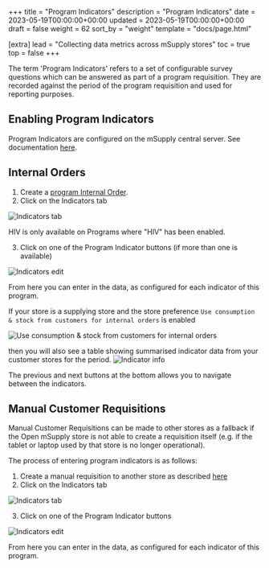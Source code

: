 +++
title = "Program Indicators"
description = "Program Indicators"
date = 2023-05-19T00:00:00+00:00
updated = 2023-05-19T00:00:00+00:00
draft = false
weight = 62
sort_by = "weight"
template = "docs/page.html"

[extra]
lead = "Collecting data metrics across mSupply stores"
toc = true
top = false
+++

The term 'Program Indicators' refers to a set of configurable survey questions which can be answered as part of a program requisition. They are recorded against the period of the program requisition and used for reporting purposes.

## Enabling Program Indicators

Program Indicators are configured on the mSupply central server. See
documentation
[here](https://docs.msupply.org.nz/items:programs#adding_indicators_to_a_program).

## Internal Orders

1. Create a [program Internal
   Order](/docs/programs/requisitions/#creating-a-program-internal-order).
2. Click on the Indicators tab

![Indicators tab](/docs/programs/images/internal_order_indicator_tab.png)

<div class='note'>
HIV is only available on Programs where "HIV" has been enabled.
</div>

3. Click on one of the Program Indicator buttons (if more than one is available)

![Indicators edit](/docs/programs/images/internal_order_indicator_edit.png)

From here you can enter in the data, as configured for each indicator of this
program.

If your store is a supplying store and the store preference `Use consumption &
stock from customers for internal orders` is enabled

![Use consumption & stock from customers for internal orders](/docs/programs/images/consumption_data_pref.png)

then you will also see a table showing summarised indicator data from your customer stores for the period.
![Indicator info](/docs/programs/images/indicator_info_table.png)

The previous and next buttons at the bottom allows you to navigate between the
indicators.

## Manual Customer Requisitions

Manual Customer Requisitions can be made to other stores as a fallback if the Open mSupply store is not able to create a requisition itself (e.g. if
the tablet or laptop used by that store is no longer operational).

The process of entering program indicators is as follows:

1. Create a manual requisition to another store as described [here](/docs/distribution/requisitions/#manual-requisition)
2. Click on the Indicators tab

![Indicators tab](/docs/programs/images/indicators.png)

3. Click on one of the Program Indicator buttons

![Indicators edit](/docs/programs/images/indicators_edit.png)

From here you can enter in the data, as configured for each indicator of this program.
